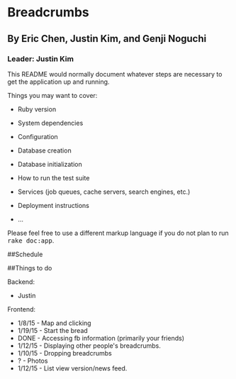 # Breadcrumbs

## By Eric Chen, Justin Kim, and Genji Noguchi
### Leader: Justin Kim

This README would normally document whatever steps are necessary to get the
application up and running.

Things you may want to cover:

* Ruby version

* System dependencies

* Configuration

* Database creation

* Database initialization

* How to run the test suite

* Services (job queues, cache servers, search engines, etc.)

* Deployment instructions

* ...


Please feel free to use a different markup language if you do not plan to run
<tt>rake doc:app</tt>.

##Schedule




##Things to do

Backend:

* Justin


Frontend:

* 1/8/15 - Map and clicking
* 1/19/15 - Start the bread
* DONE - Accessing fb information (primarily your friends)
* 1/12/15 - Displaying other people's breadcrumbs.
* 1/10/15 - Dropping breadcrumbs
* ? - Photos
* 1/12/15 - List view version/news feed.
